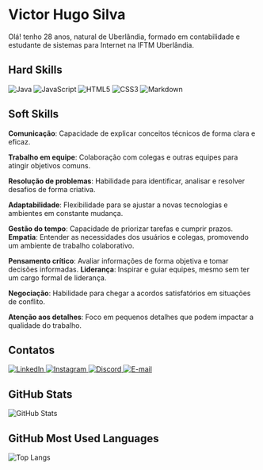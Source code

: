 
# Victor Hugo Silva

Olá! tenho 28 anos, natural de Uberlândia, formado em contabilidade e estudante de sistemas para Internet na IFTM Uberlândia.

## Hard Skills

<p>
  <img src="https://img.shields.io/badge/java-%23ED8B00.svg?style=for-the-badge&logo=openjdk&logoColor=white" alt="Java">
  <img src="https://img.shields.io/badge/JavaScript-F7DF1E?style=for-the-badge&logo=javascript&logoColor=black" alt="JavaScript">
  <img src="https://img.shields.io/badge/HTML5-E34F26?style=for-the-badge&logo=html5&logoColor=white" alt="HTML5">
  <img src="https://img.shields.io/badge/CSS3-1572B6?style=for-the-badge&logo=css3&logoColor=white" alt="CSS3">
  <img src="https://img.shields.io/badge/Markdown-000?style=for-the-badge&logo=markdown" alt="Markdown">
</p>

##  Soft Skills

**Comunicação**: Capacidade de explicar conceitos técnicos de forma clara e eficaz.

**Trabalho em equipe**: Colaboração com colegas e outras equipes para atingir objetivos comuns.

**Resolução de problemas**: Habilidade para identificar, analisar e resolver desafios de forma criativa.

**Adaptabilidade**: Flexibilidade para se ajustar a novas tecnologias e ambientes em constante mudança.

**Gestão do tempo**: Capacidade de priorizar tarefas e cumprir prazos.
**Empatia**: Entender as necessidades dos usuários e colegas, promovendo um ambiente de trabalho colaborativo.

**Pensamento crítico**: Avaliar informações de forma objetiva e tomar decisões informadas.
**Liderança**: Inspirar e guiar equipes, mesmo sem ter um cargo formal de liderança.

**Negociação**: Habilidade para chegar a acordos satisfatórios em situações de conflito.

**Atenção aos detalhes**: Foco em pequenos detalhes que podem impactar a qualidade do trabalho.

## Contatos

<p>
  <a href="https://www.linkedin.com/in/victor-hhugo-silva/">
    <img src="https://img.shields.io/badge/LinkedIn-0077B5?style=for-the-badge&logo=linkedin&logoColor=white" alt="LinkedIn">
  </a>
  <a href="https://www.instagram.com/victorhbigas/">
    <img src="https://img.shields.io/badge/-Instagram-%23E4405F?style=for-the-badge&logo=instagram&logoColor=white" alt="Instagram">
  </a>
  <a href="https://discord.com/channels/VictorBigas#4020/">
    <img src="https://img.shields.io/badge/Discord-7289DA?style=for-the-badge&logo=discord&logoColor=white" alt="Discord">
  </a>
  <a href="mailto:victorhhugo@hotmail.com">
    <img src="https://img.shields.io/badge/-Email-000?style=for-the-badge&logo=microsoft-outlook&logoColor=007BFF" alt="E-mail">
  </a>
</p>

## GitHub Stats

![GitHub Stats](https://github-readme-stats.vercel.app/api?username=VictorHugoSDev&theme=transparent&bg_color=000&border_color=007BFF&show_icons=true&icon_color=007BFF&title_color=007BFF&text_color=FFF)


## GitHub Most Used Languages

![Top Langs](https://github-readme-stats-git-masterrstaa-rickstaa.vercel.app/api/top-langs/?username=VictorHugoSDev&layout=compact&bg_color=000&border_color=007BFF&title_color=007BFF&text_color=FFF)
